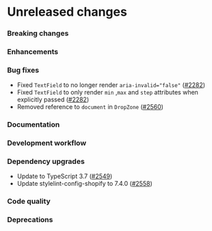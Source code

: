 # Unreleased changes

### Breaking changes

### Enhancements

### Bug fixes

- Fixed `TextField` to no longer render `aria-invalid="false"` ([#2282](https://github.com/Shopify/polaris-react/pull/2282))
- Fixed `TextField` to only render `min` ,`max` and `step` attributes when explicitly passed ([#2282](https://github.com/Shopify/polaris-react/pull/2282))
- Removed reference to `document` in `DropZone` ([#2560](https://github.com/Shopify/polaris-react/pull/2560))

### Documentation

### Development workflow

### Dependency upgrades

- Update to TypeScript 3.7 ([#2549](https://github.com/Shopify/polaris-react/pull/2549))
- Update stylelint-config-shopify to 7.4.0 ([#2558](https://github.com/Shopify/polaris-react/pull/2558))

### Code quality

### Deprecations
